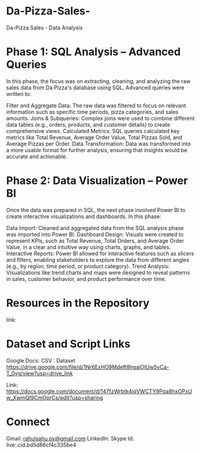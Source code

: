 # Da-Pizza-Sales-
Da-Pizza Sales - Data Analysis

# Phase 1: SQL Analysis – Advanced Queries
In this phase, the focus was on extracting, cleaning, and analyzing the raw sales data from Da Pizza's database using SQL. Advanced queries were written to:

Filter and Aggregate Data: The raw data was filtered to focus on relevant information such as specific time periods, pizza categories, and sales amounts.
Joins & Subqueries: Complex joins were used to combine different data tables (e.g., orders, products, and customer details) to create comprehensive views.
Calculated Metrics: SQL queries calculated key metrics like Total Revenue, Average Order Value, Total Pizzas Sold, and Average Pizzas per Order.
Data Transformation: Data was transformed into a more usable format for further analysis, ensuring that insights would be accurate and actionable.
# Phase 2: Data Visualization – Power BI
Once the data was prepared in SQL, the next phase involved Power BI to create interactive visualizations and dashboards. In this phase:

Data Import: Cleaned and aggregated data from the SQL analysis phase was imported into Power BI.
Dashboard Design: Visuals were created to represent KPIs, such as Total Revenue, Total Orders, and Average Order Value, in a clear and intuitive way using charts, graphs, and tables.
Interactive Reports: Power BI allowed for interactive features such as slicers and filters, enabling stakeholders to explore the data from different angles (e.g., by region, time period, or product category).
Trend Analysis: Visualizations like trend charts and maps were designed to reveal patterns in sales, customer behavior, and product performance over time.
# Resources in the Repository
link: 
# Dataset and Script Links
Google Docs: 
CSV : Dataset https://drive.google.com/file/d/1Nr6ExHO9Mdeft8hgajOIUw5vCa-T_0vg/view?usp=drive_link

Link:  https://docs.google.com/document/d/147fzWrbtk4iqVWCTY9Pqa8hxOPxUw_XwmQI9CmOprCs/edit?usp=sharing

# Connect
Gmail: rahulsahu.py@gmail.com
LinkedIn: 
Skype Id: live:.cid.bd5d86cf4c335be4
